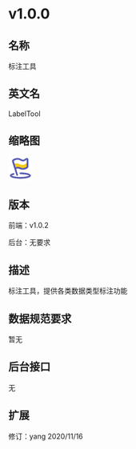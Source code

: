 # v1.0.0

## 名称
标注工具

## 英文名
LabelTool

## 缩略图
![](./logo.png)

## 版本
前端：v1.0.2

后台：无要求

## 描述
标注工具，提供各类数据类型标注功能

## 数据规范要求
暂无


## 后台接口
无


## 扩展
修订：yang 2020/11/16
